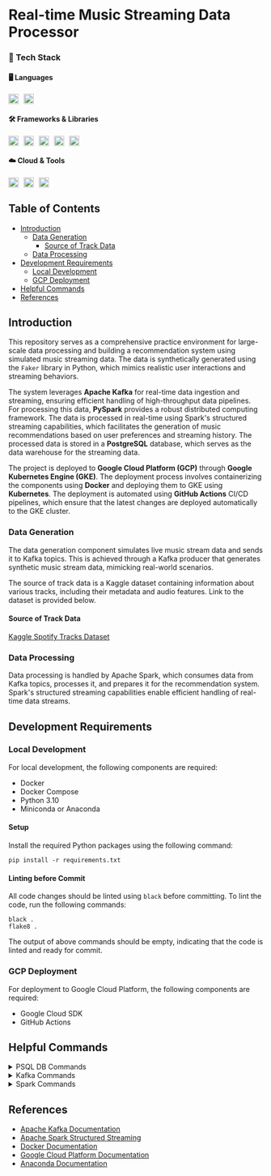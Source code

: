 # Real-time Music Streaming Data Processor

### 🚀 Tech Stack

#### 🖥️ Languages
<div style="display: flex; gap: 10px; align-items: center;">
  <img src="https://img.shields.io/badge/Python-3776AB?style=flat&logo=python&logoColor=white" height="20">
  <img src="https://img.shields.io/badge/SQL-4479A1?style=flat&logo=postgresql&logoColor=white" height="20">
</div>

#### 🛠️ Frameworks & Libraries
<div style="display: flex; gap: 10px; align-items: center;">
  <img src="https://img.shields.io/badge/Apache_Kafka-231F20?style=flat&logo=apachekafka&logoColor=white" height="20">
  <img src="https://img.shields.io/badge/PySpark-E25A1C?style=flat&logo=apachespark&logoColor=white" height="20">
  <img src="https://img.shields.io/badge/PostgreSQL-336791?style=flat&logo=postgresql&logoColor=white" height="20">
  <img src="https://img.shields.io/badge/Docker-2496ED?style=flat&logo=docker&logoColor=white" height="20">
  <img src="https://img.shields.io/badge/Kubernetes-326CE5?style=flat&logo=kubernetes&logoColor=white" height="20">
</div>

#### ☁️ Cloud & Tools
<div style="display: flex; gap: 10px; align-items: center;">
  <img src="https://img.shields.io/badge/Google_Cloud_Platform-4285F4?style=flat&logo=googlecloud&logoColor=white" height="20">
  <img src="https://img.shields.io/badge/GitHub_Actions-2088FF?style=flat&logo=githubactions&logoColor=white" height="20">
  <img src="https://img.shields.io/badge/Google_Kubernetes_Engine-326CE5?style=flat&logo=googlekubernetesengine&logoColor=white" height="20">
</div>


## Table of Contents

- [Introduction](#introduction)
    - [Data Generation](#data-generation)
        - [Source of Track Data](#source-of-track-data)
    - [Data Processing](#data-processing)
- [Development Requirements](#development-requirements)
    - [Local Development](#local-development)
    - [GCP Deployment](#gcp-deployment)
- [Helpful Commands](#helpful-commands)
- [References](#references)

## Introduction

This repository serves as a comprehensive practice environment for large-scale data processing and building a
recommendation system using simulated music streaming data. The data is synthetically generated using the `Faker`
library in Python, which mimics realistic user interactions and streaming behaviors.

The system leverages **Apache Kafka** for real-time data ingestion and streaming, ensuring efficient handling of
high-throughput data pipelines. For processing this data, **PySpark** provides a robust distributed
computing framework. The data is processed in real-time using Spark's structured streaming capabilities, which
facilitates the generation of music recommendations based on user preferences and streaming history. The processed data
is stored in a **PostgreSQL** database, which serves as the data warehouse for the streaming data.

The project is deployed to **Google Cloud Platform (GCP)** through **Google Kubernetes Engine (GKE)**. The deployment
process involves containerizing the components using **Docker** and deploying them to GKE using **Kubernetes**. The
deployment is automated using **GitHub Actions** CI/CD pipelines, which ensure that the latest changes are deployed
automatically to the GKE cluster.

### Data Generation

The data generation component simulates live music stream data and sends it to Kafka topics. This is achieved through a
Kafka producer that generates synthetic music stream data, mimicking real-world scenarios.

The source of track data is a Kaggle dataset containing information about various tracks, including their metadata and
audio features. Link to the dataset is provided below.

#### Source of Track Data

[Kaggle Spotify Tracks Dataset](
https://www.kaggle.com/datasets/maharshipandya/-spotify-tracks-dataset
)

### Data Processing

Data processing is handled by Apache Spark, which consumes data from Kafka topics, processes it, and prepares it for the
recommendation system. Spark's structured streaming capabilities enable efficient handling of real-time data streams.

## Development Requirements

### Local Development

For local development, the following components are required:

- Docker
- Docker Compose
- Python 3.10
- Miniconda or Anaconda

#### Setup

Install the required Python packages using the following command:

```shell
pip install -r requirements.txt
```

#### Linting before Commit

All code changes should be linted using `black` before committing. To lint the code, run the following commands:

```shell
black .
flake8 .
```

The output of above commands should be empty, indicating that the code is linted and ready for commit.

### GCP Deployment

For deployment to Google Cloud Platform, the following components are required:

- Google Cloud SDK
- GitHub Actions

## Helpful Commands

<details>
<summary>PSQL DB Commands</summary>

### Start DB Instance

```shell
docker-compose -f database/docker-compose.yml up -d --build
```

### Stop

```shell
docker-compose -f database/docker-compose.yml down
```

### Remove DB

```shell
docker rm musicDB
```

### Database Connection in Docker Container

```shell
psql -U pyspark -d music_db
```

</details>

<details>
<summary>Kafka  Commands</summary>

### Start Kafka Instance

```shell
docker-compose -f kafka/docker-compose.yml up -d --build
```

### Stop Kafka Instance

```shell
docker-compose -f kafka/docker-compose.yml down
```

</details>

<details>
<summary>Spark  Commands</summary>

### Start Spark Instance

```shell
docker-compose -f spark/docker-compose.yml up -d --build
```

### Stop Spark Instance

```shell
docker-compose -f spark/docker-compose.yml down
```

</details>

## References

- [Apache Kafka Documentation](https://kafka.apache.org/documentation/)
- [Apache Spark Structured Streaming](https://spark.apache.org/docs/latest/structured-streaming-programming-guide.html)
- [Docker Documentation](https://docs.docker.com/)
- [Google Cloud Platform Documentation](https://cloud.google.com/docs)
- [Anaconda Documentation](https://docs.anaconda.com/)